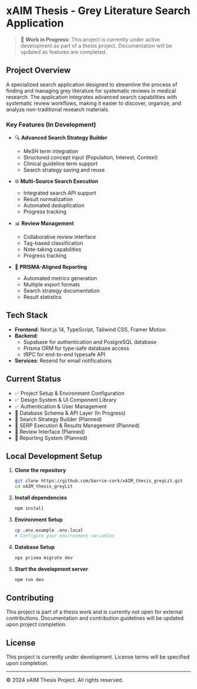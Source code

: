 # xAIM Thesis - Grey Literature Search Application

> 🚧 **Work in Progress**: This project is currently under active development as part of a thesis project. Documentation will be updated as features are completed.

## Project Overview

A specialized search application designed to streamline the process of finding and managing grey literature for systematic reviews in medical research. The application integrates advanced search capabilities with systematic review workflows, making it easier to discover, organize, and analyze non-traditional research materials.

### Key Features (In Development)

- 🔍 **Advanced Search Strategy Builder**
  - MeSH term integration
  - Structured concept input (Population, Interest, Context)
  - Clinical guideline term support
  - Search strategy saving and reuse

- 🌐 **Multi-Source Search Execution**
  - Integrated search API support
  - Result normalization
  - Automated deduplication
  - Progress tracking

- 📊 **Review Management**
  - Collaborative review interface
  - Tag-based classification
  - Note-taking capabilities
  - Progress tracking

- 📑 **PRISMA-Aligned Reporting**
  - Automated metrics generation
  - Multiple export formats
  - Search strategy documentation
  - Result statistics

## Tech Stack

- **Frontend**: Next.js 14, TypeScript, Tailwind CSS, Framer Motion
- **Backend**: 
  - Supabase for authentication and PostgreSQL database
  - Prisma ORM for type-safe database access
  - tRPC for end-to-end typesafe API
- **Services**: Resend for email notifications

## Current Status

- ✅ Project Setup & Environment Configuration
- ✅ Design System & UI Component Library
- ✅ Authentication & User Management
- 🔄 Database Schema & API Layer (In Progress)
- 📅 Search Strategy Builder (Planned)
- 📅 SERP Execution & Results Management (Planned)
- 📅 Review Interface (Planned)
- 📅 Reporting System (Planned)

## Local Development Setup

1. **Clone the repository**
   ```bash
   git clone https://github.com/barrie-cork/xAIM_thesis_greyLit.git
   cd xAIM_thesis_greyLit
   ```

2. **Install dependencies**
   ```bash
   npm install
   ```

3. **Environment Setup**
   ```bash
   cp .env.example .env.local
   # Configure your environment variables
   ```

4. **Database Setup**
   ```bash
   npx prisma migrate dev
   ```

5. **Start the development server**
   ```bash
   npm run dev
   ```

## Contributing

This project is part of a thesis work and is currently not open for external contributions. Documentation and contribution guidelines will be updated upon project completion.

## License

This project is currently under development. License terms will be specified upon completion.

---

© 2024 xAIM Thesis Project. All rights reserved.